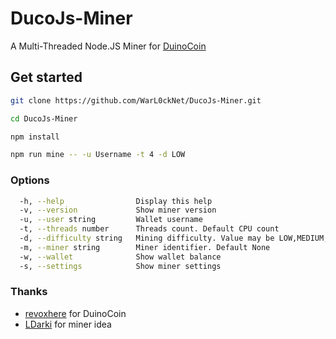 # DucoJs-Miner
A Multi-Threaded Node.JS Miner for [DuinoCoin](https://duinocoin.com/)

## Get started

```bash
git clone https://github.com/WarL0ckNet/DucoJs-Miner.git
```
```bash
cd DucoJs-Miner
```
```bash
npm install
```
```bash
npm run mine -- -u Username -t 4 -d LOW
```

### Options

```bash
  -h, --help                Display this help                                                      
  -v, --version             Show miner version                                                     
  -u, --user string         Wallet username                                                        
  -t, --threads number      Threads count. Default CPU count                                       
  -d, --difficulty string   Mining difficulty. Value may be LOW,MEDIUM,NET,EXTREME. Default MEDIUM 
  -m, --miner string        Miner identifier. Default None                                         
  -w, --wallet              Show wallet balance                                                    
  -s, --settings            Show miner settings  
```

### Thanks

* [revoxhere](https://github.com/revoxhere/duino-coin) for DuinoCoin
* [LDarki](https://github.com/LDarki/NodeJS-DuinoCoin-Miner) for miner idea